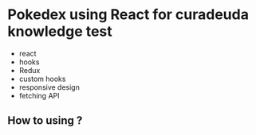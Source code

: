 # Pokedex using React for curadeuda knowledge test

- react
- hooks
- Redux
- custom hooks
- responsive design
- fetching API

## How to using ?

